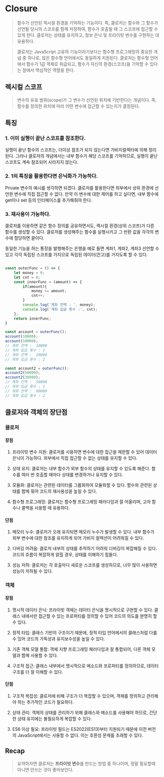 # Closure

> 함수가 선언된 렉시컬 환경을 기억하는 기능이다. 즉, 클로저는 함수와 그 함수가 선언될 당시의 스코프를 함께 저장하여, 함수가 호출될 때 그 스코프에 접근할 수 있게 한다. 클로저는 상태를 유지하고, 정보 은닉 및 프라이빗 변수를 구현하는 데 유용하다.

> 클로저는 JavaScript 고유의 기능이라기보다는 함수형 프로그래밍의 중요한 개념 중 하나로, 많은 함수형 언어에서도 동일하게 지원된다. 클로저는 함수형 언어에서 함수가 1급 객체로 취급되고, 함수가 자신의 환경(스코프)을 기억할 수 있다는 점에서 핵심적인 역할을 한다.

## 렉시컬 스코프

> 변수의 유효 범위(scope)가 그 변수가 선언된 위치에 기반한다는 개념이다. 즉, 함수를 정의한 위치에 따라 어떤 변수에 접근할 수 있는지가 결정된다. 

## 특징 

### 1. 이미 실행이 끝난 스코프를 참조한다. 

실행이 끝난 함수의 스코프는, 더이상 참조가 되지 않는다면 가비지컬렉터에 의해 정리된다.
그러나 클로저의 개념에서는 내부 함수가 해당 스코프를 기억하므로, 실행이 끝난 스코프도 계속 참조되어 사라지지 않는다.

### 2. 1의 특징을 활용한다면 은닉화가 가능하다.

Private 변수의 예시를 생각하면 되겠다.
클로저를 활용한다면 외부에서 상위 환경에 선언한 변수에 직접 접근할 수 없다.
만약 이 변수에 대한 제어를 하고 싶다면, 내부 함수에 get이나 set 등의 인터페이스를 추가해줘야 한다.

### 3. 재사용이 가능하다.

클로저를 이용하면 같은 함수 정의를 공유하면서도, 렉시컬 환경(상위 스코프)가 다른 함수를 생성할 수 있다. 클로저를 생성해주는 함수를 실행시키고 그 반환 값을 각각의 변수에 할당하면 끝이다.

동일한 기능을 하는 통장을 발행해주는 은행을 예로 들면
계좌1, 계좌2, 계좌3 선언할 수 있고 각각 독립된 스코프를 가지므로 독립된 데이터(잔고)를 가지도록 할 수 있다.

```javascript

const outerFunc = () => {
    let money = 0;
    let cnt = 0;
    const innerFunc = (amount) => {
        if(amount){
            money += amount;
            cnt++;
        }
        console.log('계좌 잔액 : ', money);
        console.log('계좌 입금 횟수 :', cnt);
    };
    return innerFunc;
}

const account = outerFunc();
account(10000);
account(10000);
// 계좌 잔액 :  10000
// 계좌 입금 횟수 : 1
// 계좌 잔액 :  20000
// 계좌 입금 횟수 : 2

const account2 = outerFunc();
account2(50000);
account2(30000);
// 계좌 잔액 :  50000
// 계좌 입금 횟수 : 1
// 계좌 잔액 :  80000
// 계좌 입금 횟수 : 2

```

## 클로저와 객체의 장단점

### 클로저

#### 장점
1. 프라이빗 변수 지원: 클로저를 사용하면 변수에 대한 접근을 제한할 수 있어 데이터 은닉이 가능하다. 외부에서 직접 접근할 수 없는 상태를 유지할 수 있다.

2. 상태 유지: 클로저는 내부 함수가 외부 함수의 상태를 유지할 수 있도록 해준다. 함수를 여러 번 호출할 때마다 상태를 변경하거나 유지할 수 있다.

3. 모듈화: 클로저는 관련된 데이터를 그룹화하여 모듈화할 수 있다. 함수와 관련된 상태를 함께 묶어 코드의 재사용성을 높일 수 있다.

4. 함수형 프로그래밍: 클로저는 함수형 프로그래밍 패러다임과 잘 어울리며, 고차 함수나 콜백을 사용할 때 유용하다.

#### 단점

1. 메모리 누수: 클로저가 오래 유지되면 메모리 누수가 발생할 수 있다. 내부 함수가 외부 변수에 대한 참조를 유지하게 되어 가비지 컬렉션이 어려워질 수 있다.

2. 디버깅 어려움: 클로저 내부의 상태를 추적하기 어려워 디버깅이 복잡해질 수 있다. 코드의 흐름이 복잡하게 얽힐 경우, 상태를 이해하기 힘들다.

3. 성능 저하: 클로저는 각 호출마다 새로운 스코프를 생성하므로, 너무 많이 사용하면 성능이 저하될 수 있다.


### 객체

#### 장점

1. 명시적 데이터 은닉: 프라이빗 객체는 데이터 은닉을 명시적으로 구현할 수 있다. 클래스 내에서만 
접근할 수 있는 프로퍼티를 정의할 수 있어 코드의 의도를 분명히 할 수 있다.

2. 정적 타입: 클래스 기반의 구조이기 때문에, 정적 타입 언어에서의 클래스처럼 다룰 수 있어 코드의 가독성과 유지보수성을 높일 수 있다.

3. 기존 객체 모델 통합: 객체 지향 프로그래밍 패러다임과 잘 통합되어, 다른 객체 모델과 함께 사용할 수 있다.

4. 구조적 접근: 클래스 내부에서 명시적으로 메소드와 프로퍼티를 정의하므로, 데이터 구조를 더 잘 이해할 수 있다.

#### 단점

1. 구조적 복잡성: 클로저에 비해 구조가 더 복잡할 수 있으며, 객체를 정의하고 관리해야 하는 추가적인 코드가 필요하다.

2. 상태 관리: 객체의 상태를 관리하기 위해 클래스와 메소드를 사용해야 하므로, 간단한 상태 유지에는 불필요하게 복잡할 수 있다.

3. ES6 이상 필요: 프라이빗 필드는 ES2022(ES13)부터 지원되기 때문에 이전 버전의 JavaScript에서는 사용할 수 없다. 이는 호환성 문제를 초래할 수 있다.



## Recap 

> 요약하자면 클로저는 **프라이빗 변수**를 만드는 방법 중 하나이며, 정말 필요할때 아니면 안쓰는 것이 좋아보인다.